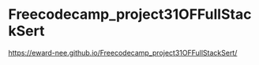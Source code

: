 # Freecodecamp_project31OFFullStackSert

https://eward-nee.github.io/Freecodecamp_project31OFFullStackSert/
